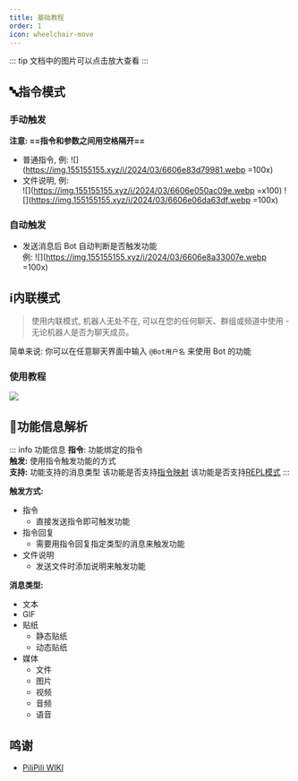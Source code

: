 ```yaml
---
title: 基础教程
order: 1
icon: wheelchair-move
---
```


::: tip
文档中的图片可以点击放大查看
:::

## 🔤指令模式

### 手动触发

**注意: ==指令和参数之间用空格隔开==**

- 普通指令, 例: ![](https://img.155155155.xyz/i/2024/03/6606e83d79981.webp =100x)
- 文件说明, 例:   
  ![](https://img.155155155.xyz/i/2024/03/6606e050ac09e.webp =x100)
  ![](https://img.155155155.xyz/i/2024/03/6606e06da63df.webp =100x)

### 自动触发

- 发送消息后 Bot 自动判断是否触发功能  
  例: ![](https://img.155155155.xyz/i/2024/03/6606e8a33007e.webp =100x)

## ℹ️内联模式

> 使用内联模式, 机器人无处不在, 可以在您的任何聊天、群组或频道中使用 - 无论机器人是否为聊天成员。

简单来说: 你可以在任意聊天界面中输入 `@Bot用户名` 来使用 Bot 的功能

### 使用教程

![](https://img.155155155.xyz/i/2024/03/66092a76ae707.webp)

## 🔣功能信息解析

::: info 功能信息
**指令**: 功能绑定的指令  
**触发:** 使用指令触发功能的方式  
**支持:** 功能支持的消息类型
<Badge text="指令映射✅"/> 该功能是否支持[指令映射](system/map.md)
<Badge text="REPL模式✅"/> 该功能是否支持[REPL模式](system/repl.md)
:::

**触发方式:**

- 指令
    - 直接发送指令即可触发功能
- 指令回复
    - 需要用指令回复指定类型的消息来触发功能
- 文件说明
    - 发送文件时添加说明来触发功能

**消息类型:**

- 文本
- GIF
- 贴纸
    - 静态贴纸
    - 动态贴纸
- 媒体
    - 文件
    - 图片
    - 视频
    - 音频
    - 语音

## 鸣谢

- [PiliPili WIKI](https://wiki.touhou.ing)